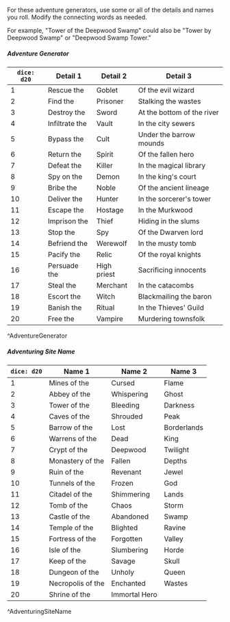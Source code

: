 For these adventure generators, use some or all of the details and names you roll. Modify the connecting words as needed.

For example, "Tower of the Deepwood Swamp" could also be "Tower by Deepwood Swamp" or "Deepwood Swamp Tower."

##### Adventure Generator
| `dice: d20` | **Detail 1**   | **Detail 2** | **Detail 3**               |
| ----------- | -------------- | ------------ | -------------------------- |
| 1           | Rescue the     | Goblet       | Of the evil wizard         |
| 2           | Find the       | Prisoner     | Stalking the wastes        |
| 3           | Destroy the    | Sword        | At the bottom of the river |
| 4           | Infiltrate the | Vault        | In the city sewers         |
| 5           | Bypass the     | Cult         | Under the barrow mounds    |
| 6           | Return the     | Spirit       | Of the fallen hero         |
| 7           | Defeat the     | Killer       | In the magical library     |
| 8           | Spy on the     | Demon        | In the king's court        |
| 9           | Bribe the      | Noble        | Of the ancient lineage     |
| 10          | Deliver the    | Hunter       | In the sorcerer's tower    |
| 11          | Escape the     | Hostage      | In the Murkwood            |
| 12          | Imprison the   | Thief        | Hiding in the slums        |
| 13          | Stop the       | Spy          | Of the Dwarven lord        |
| 14          | Befriend the   | Werewolf     | In the musty tomb          |
| 15          | Pacify the     | Relic        | Of the royal knights       |
| 16          | Persuade the   | High priest  | Sacrificing innocents      |
| 17          | Steal the      | Merchant     | In the catacombs           |
| 18          | Escort the     | Witch        | Blackmailing the baron     |
| 19          | Banish the     | Ritual       | In the Thieves' Guild      |
| 20          | Free the       | Vampire      | Murdering townsfolk        |
^AdventureGenerator

##### Adventuring Site Name
| `dice: d20` | **Name 1**        | **Name 2**    | **Name 3**  |
| ----------- | ----------------- | ------------- | ----------- |
| 1           | Mines of the      | Cursed        | Flame       |
| 2           | Abbey of the      | Whispering    | Ghost       |
| 3           | Tower of the      | Bleeding      | Darkness    |
| 4           | Caves of the      | Shrouded      | Peak        |
| 5           | Barrow of the     | Lost          | Borderlands |
| 6           | Warrens of the    | Dead          | King        |
| 7           | Crypt of the      | Deepwood      | Twilight    |
| 8           | Monastery of the  | Fallen        | Depths      |
| 9           | Ruin of the       | Revenant      | Jewel       |
| 10          | Tunnels of the    | Frozen        | God         |
| 11          | Citadel of the    | Shimmering    | Lands       |
| 12          | Tomb of the       | Chaos         | Storm       |
| 13          | Castle of the     | Abandoned     | Swamp       |
| 14          | Temple of the     | Blighted      | Ravine      |
| 15          | Fortress of the   | Forgotten     | Valley      |
| 16          | Isle of the       | Slumbering    | Horde       |
| 17          | Keep of the       | Savage        | Skull       |
| 18          | Dungeon of the    | Unholy        | Queen       |
| 19          | Necropolis of the | Enchanted     | Wastes      |
| 20          | Shrine of the     | Immortal Hero |             |
^AdventuringSiteName
